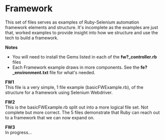 Framework
=========

This set of files serves as examples of Ruby-Selenium automation framework elements and structure.
It's incomplete as the examples are just that, worked examples to provide insight into how we structure and use the tech to build a framework.

<b>Notes</b>
<ul>
<li>You will need to install the Gems listed in each of the <b>fw?_controller.rb</b> files</li>
<li>Each Framework example draws in more components. See the <b>fe?_environment.txt</b> file for what's needed.</li>
</ul>

<b>FW1</b><br/>
This file is a very simple, 1 file example (basicFWExample.rb), of the structure for a framework using Selenium Webdriver.

<b>FW2</b><br/>
This is the basicFWExample.rb split out into a more logical file set. Not complete but more correct.
The 5 files demonstrate that Ruby can reach out to a framework that we can now expand on.

<b>FW3</b><br/>
In progress...